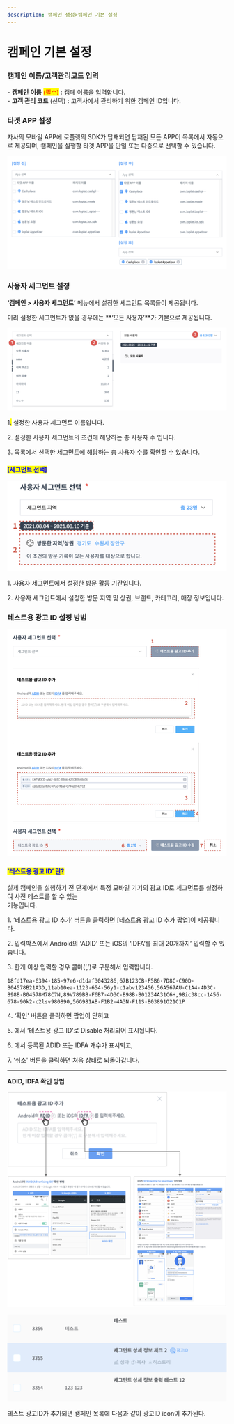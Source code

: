 ```yaml
---
description: 캠페인 생성>캠페인 기본 설정
---
```


# 캠페인 기본 설정

### 캠페인 이름/고객관리코드 입력

\- **캠페인** **이름** <mark style="color:red;">(필수)</mark> : 캠페 이름을 입력합니다.\
\- **고객 관리 코드** (선택) : 고객사에서 관리하기 위한 캠페인 ID입니다.

### **타겟 APP 설정**

자사의 모바일 APP에 로플랫의 SDK가 탑재되면 탑재된 모든 APP이 목록에서 자동으로 제공되며, 캠페인을 실행할 타겟 APP을 단일 또는 다중으로 선택할 수 있습니다.

![](<../../.gitbook/assets/image (99).png>)

### **사용자 세그먼트 설정**

**‘캠페인 > 사용자 세그먼트’** 메뉴에서 설정한 세그먼트 목록들이 제공됩니다.

미리 설정한 세그먼트가 없을 경우에는 \*\*‘모든 사용자’\*\*가 기본으로 제공됩니다.

![](<../../.gitbook/assets/image (24).png>)

1<mark style="color:blue;">.</mark> 설정한 사용자 세그먼트 이름입니다.

2\. 설정한 사용자 세그먼트의 조건에 해당하는 총 사용자 수 입니다.

3\. 목록에서 선택한 세그먼트에 해당하는 총 사용자 수를 확인할 수 있습니다.

#### <mark style="color:blue;">**\[세그먼트 선택]**</mark>

![](<../../.gitbook/assets/image (103).png>)

1\. 사용자 세그먼트에서 설정한 방문 활동 기간입니다.

2\. 사용자 세그먼트에서 설정한 방문 지역 및 상권, 브랜드, 카테고리, 매장 정보입니다.

### **테스트용 광고 ID 설정 방법**

![](<../../.gitbook/assets/image (109).png>)

#### <mark style="color:blue;">**‘테스트용 광고 ID’ 란?**</mark>

실제 캠페인을 실행하기 전 단계에서 특정 모바일 기기의 광고 ID로 세그먼트를 설정하여 사전 테스트를 할 수 있는\
기능입니다.

1\. ‘테스트용 광고 ID 추가’ 버튼을 클릭하면 \[테스트용 광고 ID 추가 팝업]이 제공됩니다.

2\. 입력박스에서 Android의 ‘ADID’ 또는 iOS의 ‘IDFA’를 최대 20개까지’ 입력할 수 있습니다.

3\. 한개 이상 입력할 경우 콤마(‘,’)로 구분해서 입력합니다.

```
18fd17ea-6394-185-97e6-d1daf3043286,67B123CB-F5B6-7D8C-C90D-B04578B21A3D,11ab10ea-1123-654-56y1-c1abv123456,56A567AU-C1A4-4D3C-B98B-B04578M78C7N,89V789BB-F6B7-4D3C-B98B-B01234A31C6H,98ic38cc-1456-678-90k2-c2lsv980890,56G981AB-F1B2-4A3N-F11S-B03891O21C1P
```

4\. ‘확인' 버튼을 클릭하면 팝업이 닫히고

5\. 에서 ‘테스트용 광고 ID’로 Disable 처리되어 표시됩니다.

6\. 에서 등록된 ADID 또는 IDFA 개수가 표시되고,

7\. ‘취소' 버튼을 클릭하면 처음 상태로 되돌아갑니다.

***

**ADID, IDFA 확인 방법**

![](<../../.gitbook/assets/image (83).png>)

![](<../../.gitbook/assets/image (14) (1).png>)

테스트 광고ID가 추가되면 캠페인 목록에 다음과 같이 광고ID icon이 추가된다.

